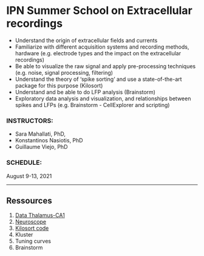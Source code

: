 # IPN Summer School on Extracellular recordings


- Understand the origin of extracellular fields and currents 
- Familiarize with different acquisition systems and recording methods, hardware (e.g. electrode types and the impact on the extracellular recordings) 
- Be able to visualize the raw signal and apply pre-processing techniques (e.g. noise, signal processing, filtering)
- Understand the theory of ‘spike sorting’ and use a state-of-the-art package for this purpose (Kilosort)
- Understand and be able to do LFP analysis (Brainstorm)
- Exploratory data analysis and visualization, and relationships between spikes and LFPs (e.g. Brainstorm - CellExplorer and scripting)


### INSTRUCTORS: 
  - Sara Mahallati, PhD, 
  - Konstantinos Nasiotis, PhD
  - Guillaume Viejo, PhD

### SCHEDULE: 

August 9-13, 2021

---

## Ressources 

1. [Data Thalamus-CA1](https://www.dropbox.com/s/7r1wxs9s1zcc1q4/A2926-200311.tar.gz?dl=1)
2. [Neuroscope](neuroscope.md)
3. [Kilosort code](https://github.com/PeyracheLab/ipn-kilosort)
4. Kluster 
5. Tuning curves
6. Brainstorm
